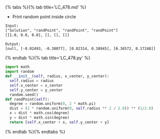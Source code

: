 {% tabs %}{% tab title='LC_478.md' %}

* Print random point inside circle

```txt
Input:
["Solution", "randPoint", "randPoint", "randPoint"]
[[1.0, 0.0, 0.0], [], [], []]

Output:
[null, [-0.02493, -0.38077], [0.82314, 0.38945], [0.36572, 0.17248]]
```

{% endtab %}{% tab title='LC_478.py' %}

```py
import math
import random
def __init__(self, radius, x_center, y_center):
  self.radius = radius
  self.x_center = x_center
  self.y_center = y_center
  random.seed()
def randPoint(self):
  degree = random.uniform(0, 2 * math.pi)
  dist = (2 * random.uniform(0, self.radius ** 2 / 2.0)) ** (1/2.0)
  x = dist * math.cos(degree)
  y = dist * math.sin(degree)
  return [self.x_center + x, self.y_center + y]
```

{% endtab %}{% endtabs %}

